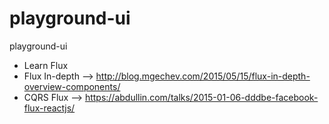 # playground-ui
playground-ui

- Learn Flux 
- Flux In-depth --> http://blog.mgechev.com/2015/05/15/flux-in-depth-overview-components/
- CQRS Flux --> https://abdullin.com/talks/2015-01-06-dddbe-facebook-flux-reactjs/ 
